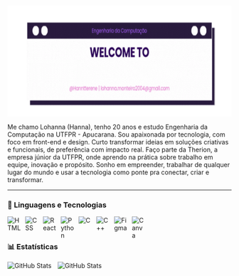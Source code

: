 <p >

  <img 
  align="center"
height="250" 
  src="assets\Titulo.gif" alt="descrição" />
</p>

Me chamo Lohanna (Hanna), tenho 20 anos e estudo Engenharia da Computação na UTFPR - Apucarana. Sou apaixonada por tecnologia, com foco em front-end e design. Curto transformar ideias em soluções criativas e funcionais, de preferência com impacto real. Faço parte da Therion, a empresa júnior da UTFPR, onde aprendo na prática sobre trabalho em equipe, inovação e propósito. Sonho em empreender, trabalhar de qualquer lugar do mundo e usar a tecnologia como ponte pra conectar, criar e transformar.

---

### 🤖 Linguagens e Tecnologias

<img 
    align="left" 
    alt="HTML"
    title="HTML" 
    width="30px" 
    style="padding-right: 10px;" 
    src="https://cdn.jsdelivr.net/gh/devicons/devicon@latest/icons/html5/html5-original.svg" 
/>
<img 
    align="left" 
    alt="CSS" 
    title="CSS"
    width="30px" 
    style="padding-right: 10px;" 
    src="https://cdn.jsdelivr.net/gh/devicons/devicon@latest/icons/css3/css3-original.svg" 
/>
<img 
    align="left" 
    alt="React"
    title="React" 
    width="30px" 
    style="padding-right: 10px;" 
    src="https://cdn.jsdelivr.net/gh/devicons/devicon@latest/icons/react/react-original.svg" 
/>
<img 
    align="left" 
    alt="Python" 
    title="Python"
    width="30px" 
    style="padding-right: 10px;" 
    src="https://cdn.jsdelivr.net/gh/devicons/devicon@latest/icons/python/python-original.svg" 
/>
<img 
    align="left" 
    alt="C" 
    title="C"
    width="30px" 
    style="padding-right: 10px;" 
    src="https://cdn.jsdelivr.net/gh/devicons/devicon@latest/icons/c/c-original.svg" 
/>
<img 
    align="left" 
    alt="C++" 
    title="C++"
    width="30px" 
    style="padding-right: 10px;" 
    src="https://cdn.jsdelivr.net/gh/devicons/devicon@latest/icons/cplusplus/cplusplus-original.svg" 
/>
<img 
    align="left" 
    alt="Figma" 
    title="Figma"
    width="30px" 
    style="padding-right: 10px;" 
    src="https://cdn.jsdelivr.net/gh/devicons/devicon@latest/icons/figma/figma-original.svg" 
/>
<img 
    align="left" 
    alt="Canva" 
    title="Canva"
    width="30px" 
    style="padding-right: 10px;" 
    src="https://cdn.jsdelivr.net/gh/devicons/devicon@latest/icons/canva/canva-original.svg"
/>
          

<br/>
<br/>

### 📊 Estatísticas

<p>
  <img 
    align="center" 
    alt="GitHub Stats" 
    height="200" 
    style="padding-right: 10px;" 
    src="https://github-readme-stats.vercel.app/api?username=hanntterene&show_icons=true&theme=jolly&include_all_commits=true&locale=pt-br" 
  />
<img 
      align="center" 
      alt="GitHub Stats" 
      height="200" 
      src="https://github-readme-stats.vercel.app/api/top-langs/?username=hanntterene&theme=jolly&layout=compact&custom_title=Tecnologias&langs_count=9" 
  />

</p>

